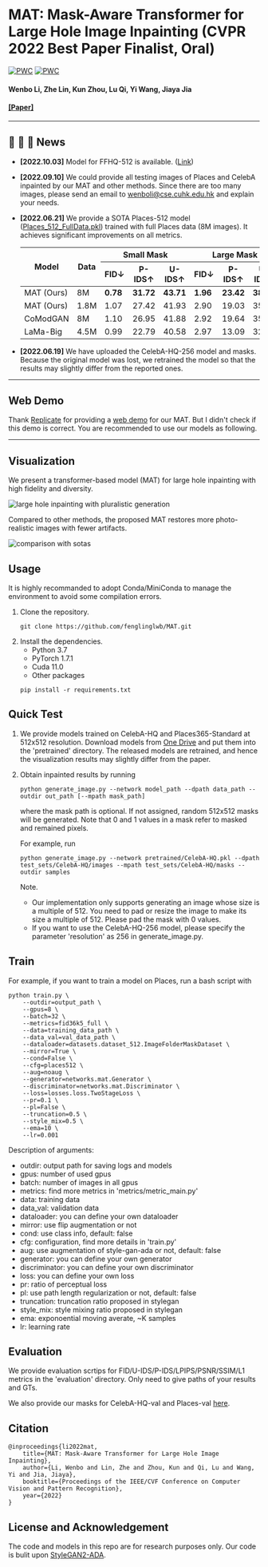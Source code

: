 # MAT: Mask-Aware Transformer for Large Hole Image Inpainting (CVPR 2022 Best Paper Finalist, Oral)

[![PWC](https://img.shields.io/endpoint.svg?url=https://paperswithcode.com/badge/mat-mask-aware-transformer-for-large-hole/image-inpainting-on-places2-1)](https://paperswithcode.com/sota/image-inpainting-on-places2-1?p=mat-mask-aware-transformer-for-large-hole)
[![PWC](https://img.shields.io/endpoint.svg?url=https://paperswithcode.com/badge/mat-mask-aware-transformer-for-large-hole/image-inpainting-on-celeba-hq)](https://paperswithcode.com/sota/image-inpainting-on-celeba-hq?p=mat-mask-aware-transformer-for-large-hole)

#### Wenbo Li, Zhe Lin, Kun Zhou, Lu Qi, Yi Wang, Jiaya Jia

#### [\[Paper\]](https://arxiv.org/abs/2203.15270)
---

## :rocket:  :rocket:  :rocket: **News**

- **\[2022.10.03\]** Model for FFHQ-512 is available. ([Link](https://mycuhk-my.sharepoint.com/:u:/g/personal/1155137927_link_cuhk_edu_hk/ESwt5gvPs4JOvC76WAEDfb4BSJZNy-qsfJSUZz2kTxYyWw?e=71nHCJ))

- **\[2022.09.10\]** We could provide all testing images of Places and CelebA inpainted by our MAT and other methods. Since there are too many images, please send an email to wenboli@cse.cuhk.edu.hk and explain your needs.

- **\[2022.06.21\]** We provide a SOTA Places-512 model ([Places\_512\_FullData.pkl](https://mycuhk-my.sharepoint.com/:f:/g/personal/1155137927_link_cuhk_edu_hk/EuY30ziF-G5BvwziuHNFzDkBVC6KBPRg69kCeHIu-BXORA?e=7OwJyE)) trained with full Places data (8M images). It achieves significant improvements on all metrics.

    <table>
    <thead>
      <tr>
        <th rowspan="2">Model</th>
        <th rowspan="2">Data</th>
        <th colspan="3">Small Mask</th>
        <th colspan="3">Large Mask</th>
      </tr>
      <tr>
        <th>FID&darr;</th>
        <th>P-IDS&uarr;</th>
        <th>U-IDS&uarr;</th>
        <th>FID&darr;</th>
        <th>P-IDS&uarr;</th>
        <th>U-IDS&uarr;</th>
      </tr>
    </thead>
    <tbody>
      <tr>
        <td>MAT (Ours)</td>
        <td>8M</td>
        <td><b>0.78</b></td>
        <td><b>31.72</b></td>
        <td><b>43.71</b></td>
        <td><b>1.96</b></td>
        <td><b>23.42</b></td>
        <td><b>38.34</b></td>
      </tr>
      <tr>
        <td>MAT (Ours)</td>
        <td>1.8M</td>
        <td>1.07</td>
        <td>27.42</td>
        <td>41.93</td>
        <td>2.90</td>
        <td>19.03</td>
        <td>35.36</td>
      </tr>
      <tr>
        <td>CoModGAN</td>
        <td>8M</td>
        <td>1.10</td>
        <td>26.95</td>
        <td>41.88</td>
        <td>2.92</td>
        <td>19.64</td>
        <td>35.78</td>
      </tr>
      <tr>
        <td>LaMa-Big</td>
        <td>4.5M</td>
        <td>0.99</td>
        <td>22.79</td>
        <td>40.58</td>
        <td>2.97</td>
        <td>13.09</td>
        <td>32.39</td>
      </tr>
    </tbody>
    </table>

- **\[2022.06.19\]** We have uploaded the CelebA-HQ-256 model and masks. Because the original model was lost, we retrained the model so that the results may slightly differ from the reported ones.

---

## Web Demo

Thank [Replicate](https://replicate.com/home) for providing a [web demo](https://replicate.com/fenglinglwb/large-hole-image-inpainting) for our MAT. But I didn't check if this demo is correct. You are recommended to use our models as following.

---

## Visualization

We present a transformer-based model (MAT) for large hole inpainting with high fidelity and diversity.

![large hole inpainting with pluralistic generation](/figures/teasing.png)

Compared to other methods, the proposed MAT restores more photo-realistic images with fewer artifacts.

![comparison with sotas](/figures/sota.png)

## Usage

It is highly recommanded to adopt Conda/MiniConda to manage the environment to avoid some compilation errors.

1. Clone the repository.
    ```shell
    git clone https://github.com/fenglinglwb/MAT.git 
    ```
2. Install the dependencies.
    - Python 3.7
    - PyTorch 1.7.1
    - Cuda 11.0
    - Other packages
    ```shell
    pip install -r requirements.txt
    ```

## Quick Test

1. We provide models trained on CelebA-HQ and Places365-Standard at 512x512 resolution. Download models from [One Drive](https://mycuhk-my.sharepoint.com/:f:/g/personal/1155137927_link_cuhk_edu_hk/EuY30ziF-G5BvwziuHNFzDkBVC6KBPRg69kCeHIu-BXORA?e=7OwJyE) and put them into the 'pretrained' directory. The released models are retrained, and hence the visualization results may slightly differ from the paper.

2. Obtain inpainted results by running
    ```shell
    python generate_image.py --network model_path --dpath data_path --outdir out_path [--mpath mask_path]
    ```
    where the mask path is optional. If not assigned, random 512x512 masks will be generated. Note that 0 and 1 values in a mask refer to masked and remained pixels.

    For example, run
    ```shell
    python generate_image.py --network pretrained/CelebA-HQ.pkl --dpath test_sets/CelebA-HQ/images --mpath test_sets/CelebA-HQ/masks --outdir samples
    ```

    Note. 
    - Our implementation only supports generating an image whose size is a multiple of 512. You need to pad or resize the image to make its size a multiple of 512. Please pad the mask with 0 values.
    - If you want to use the CelebA-HQ-256 model, please specify the parameter 'resolution' as 256 in generate\_image.py.

## Train

For example, if you want to train a model on Places, run a bash script with
```shell
python train.py \
    --outdir=output_path \
    --gpus=8 \
    --batch=32 \
    --metrics=fid36k5_full \
    --data=training_data_path \
    --data_val=val_data_path \
    --dataloader=datasets.dataset_512.ImageFolderMaskDataset \
    --mirror=True \
    --cond=False \
    --cfg=places512 \
    --aug=noaug \
    --generator=networks.mat.Generator \
    --discriminator=networks.mat.Discriminator \
    --loss=losses.loss.TwoStageLoss \
    --pr=0.1 \
    --pl=False \
    --truncation=0.5 \
    --style_mix=0.5 \
    --ema=10 \
    --lr=0.001
```

Description of arguments:
- outdir: output path for saving logs and models
- gpus: number of used gpus
- batch: number of images in all gpus
- metrics: find more metrics in 'metrics/metric\_main.py'
- data: training data
- data\_val: validation data
- dataloader: you can define your own dataloader
- mirror: use flip augmentation or not 
- cond: use class info, default: false
- cfg: configuration, find more details in 'train.py'
- aug: use augmentation of style-gan-ada or not, default: false
- generator: you can define your own generator
- discriminator: you can define your own discriminator
- loss: you can define your own loss
- pr: ratio of perceptual loss
- pl: use path length regularization or not, default: false
- truncation: truncation ratio proposed in stylegan
- style\_mix: style mixing ratio proposed in stylegan
- ema: exponoential moving averate, ~K samples
- lr: learning rate

## Evaluation

We provide evaluation scrtips for FID/U-IDS/P-IDS/LPIPS/PSNR/SSIM/L1 metrics in the 'evaluation' directory. Only need to give paths of your results and GTs.

We also provide our masks for CelebA-HQ-val and Places-val [here](https://mycuhk-my.sharepoint.com/:f:/g/personal/1155137927_link_cuhk_edu_hk/EuY30ziF-G5BvwziuHNFzDkBVC6KBPRg69kCeHIu-BXORA?e=7OwJyE).


## Citation

    @inproceedings{li2022mat,
        title={MAT: Mask-Aware Transformer for Large Hole Image Inpainting},
        author={Li, Wenbo and Lin, Zhe and Zhou, Kun and Qi, Lu and Wang, Yi and Jia, Jiaya},
        booktitle={Proceedings of the IEEE/CVF Conference on Computer Vision and Pattern Recognition},
        year={2022}
    }

## License and Acknowledgement
The code and models in this repo are for research purposes only. Our code is bulit upon [StyleGAN2-ADA](https://github.com/NVlabs/stylegan2-ada-pytorch).
